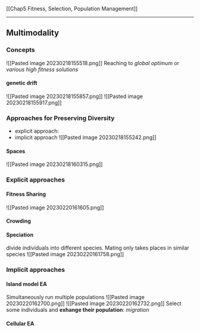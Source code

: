 [[Chap5 Fitness, Selection, Population Management]]
****
## Multimodality
### Concepts
![[Pasted image 20230218155518.png]]
Reaching to *global optimum* or *various high fitness solutions*
#### genetic drift
![[Pasted image 20230218155857.png]]
![[Pasted image 20230218155917.png]]
### Approaches for Preserving Diversity
- explicit approach: 
- implicit approach
![[Pasted image 20230218155242.png]]
#### Spaces
![[Pasted image 20230218160315.png]]
### Explicit approaches
#### Fitness Sharing
![[Pasted image 20230220161605.png]]

#### Crowding
#### Speciation
divide individuals into different species. Mating only takes places in similar species
![[Pasted image 20230220161758.png]]
### Implicit approaches
#### Island model EA
Simultaneously run multiple populations
![[Pasted image 20230220162700.png]]
![[Pasted image 20230220162732.png]]
Select some individuals and **exhange their population**: _migration_
#### Cellular EA


